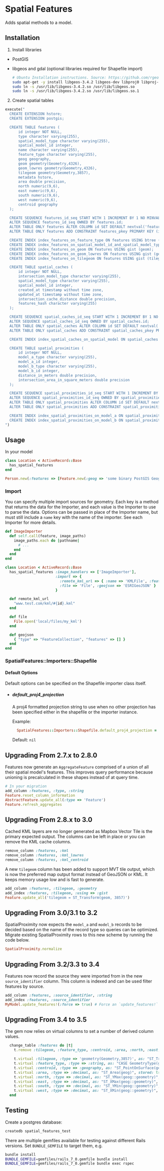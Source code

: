 # Spatial Features

Adds spatial methods to a model.

## Installation

1. Install libraries
  - PostGIS
  - libgeos and gdal (optional libraries required for Shapefile import)

    ```bash
    # Ubuntu Installation instructions. Source: https://github.com/rgeo/rgeo/issues/26#issuecomment-106059741
    sudo apt-get -y install libgeos-3.4.2 libgeos-dev libproj0 libproj-dev gdal-bin
    sudo ln -s /usr/lib/libgeos-3.4.2.so /usr/lib/libgeos.so
    sudo ln -s /usr/lib/libgeos-3.4.2.so /usr/lib/libgeos.so.1
    ```

2. Create spatial tables

  ```ruby
  execute("
    CREATE EXTENSION hstore;
    CREATE EXTENSION postgis;

    CREATE TABLE features (
        id integer NOT NULL,
        type character varying(255),
        spatial_model_type character varying(255),
        spatial_model_id integer,
        name character varying(255),
        feature_type character varying(255),
        geog geography,
        geom geometry(Geometry,4326),
        geom_lowres geometry(Geometry,4326),
        tilegeom geometry(Geometry,3857),
        metadata hstore,
        area double precision,
        north numeric(9,6),
        east numeric(9,6),
        south numeric(9,6),
        west numeric(9,6),
        centroid geography
    );

    CREATE SEQUENCE features_id_seq START WITH 1 INCREMENT BY 1 NO MINVALUE NO MAXVALUE CACHE 1;
    ALTER SEQUENCE features_id_seq OWNED BY features.id;
    ALTER TABLE ONLY features ALTER COLUMN id SET DEFAULT nextval('features_id_seq'::regclass);
    ALTER TABLE ONLY features ADD CONSTRAINT features_pkey PRIMARY KEY (id);

    CREATE INDEX index_features_on_feature_type ON features USING btree (feature_type);
    CREATE INDEX index_features_on_spatial_model_id_and_spatial_model_type ON features USING btree (spatial_model_id, spatial_model_type);
    CREATE INDEX index_features_on_geom ON features USING gist (geom);
    CREATE INDEX index_features_on_geom_lowres ON features USING gist (geom_lowres);
    CREATE INDEX index_features_on_tilegeom ON features USING gist (tilegeom);

    CREATE TABLE spatial_caches (
        id integer NOT NULL,
        intersection_model_type character varying(255),
        spatial_model_type character varying(255),
        spatial_model_id integer,
        created_at timestamp without time zone,
        updated_at timestamp without time zone,
        intersection_cache_distance double precision,
        features_hash character varying(255)
    );

    CREATE SEQUENCE spatial_caches_id_seq START WITH 1 INCREMENT BY 1 NO MINVALUE NO MAXVALUE CACHE 1;
    ALTER SEQUENCE spatial_caches_id_seq OWNED BY spatial_caches.id;
    ALTER TABLE ONLY spatial_caches ALTER COLUMN id SET DEFAULT nextval('spatial_caches_id_seq'::regclass);
    ALTER TABLE ONLY spatial_caches ADD CONSTRAINT spatial_caches_pkey PRIMARY KEY (id);

    CREATE INDEX index_spatial_caches_on_spatial_model ON spatial_caches USING btree (spatial_model_id, spatial_model_type);

    CREATE TABLE spatial_proximities (
        id integer NOT NULL,
        model_a_type character varying(255),
        model_a_id integer,
        model_b_type character varying(255),
        model_b_id integer,
        distance_in_meters double precision,
        intersection_area_in_square_meters double precision
    );

    CREATE SEQUENCE spatial_proximities_id_seq START WITH 1 INCREMENT BY 1 NO MINVALUE NO MAXVALUE CACHE 1;
    ALTER SEQUENCE spatial_proximities_id_seq OWNED BY spatial_proximities.id;
    ALTER TABLE ONLY spatial_proximities ALTER COLUMN id SET DEFAULT nextval('spatial_proximities_id_seq'::regclass);
    ALTER TABLE ONLY spatial_proximities ADD CONSTRAINT spatial_proximities_pkey PRIMARY KEY (id);

    CREATE INDEX index_spatial_proximities_on_model_a ON spatial_proximities USING btree (model_a_id, model_a_type);
    CREATE INDEX index_spatial_proximities_on_model_b ON spatial_proximities USING btree (model_b_id, model_b_type);
  ")
  ```

## Usage

In your model

```ruby
class Location < ActiveRecord::Base
  has_spatial_features
end

Person.new(:features => [Feature.new(:geog => 'some binary PostGIS Geography string')])
```

### Import

You can specify multiple import sources for geometry. Each key is a method that returns the data for the Importer, and
each value is the Importer to use to parse the data. Options can be passed in place of the Importer name, but must still
include a `name` key with the name of the importer. See each Importer for more details.
```ruby
def ImageImporter
  def self.call(feature, image_paths)
    image_paths.each do |pathname|
      # ...
    end
  end
end

class Location < ActiveRecord::Base
  has_spatial_features :image_handlers => ['ImageImporter'],
                       :import => {
                         :remote_kml_url => { :name => 'KMLFile', :feature_name => lambda {|source_feature| source_feature.metadata['shapeID'] },
                         :file => 'File', :geojson => 'ESRIGeoJSON' }
                       }

  def remote_kml_url
    "www.test.com/kml/#{id}.kml"
  end

  def file
    File.open('local/files/my_kml')
  end

  def geojson
    { "type" => "FeatureCollection", "features" => [] }
  end
end
```

### SpatialFeatures::Importers::Shapefile

#### Default Options

Default options can be specified on the Shapefile importer class itself.

- ##### default_proj4_projection
  A proj4 formatted projection string to use when no other projection has been specified either in the shapefile or the
  importer instance.

  Example:
  ```ruby
    SpatialFeatures::Importers::Shapefile.default_proj4_projection = "+proj=aea +lat_1=50 +lat_2=58.5 +lat_0=45 +lon_0=-126 +x_0=1000000 +y_0=0 +ellps=GRS80 +datum=NAD83 +units=m +no_defs"
  ```

  Default: `nil`

## Upgrading From 2.7.x to 2.8.0
Features now generate an `AggregateFeature` comprised of a union of all their spatial model's features. This improves query performance because
unioning is precalculated in these shapes instead of at query time.

```ruby
# In your migration
add_column :features, :type, :string
Feature.reset_column_information
AbstractFeature.update_all(:type => 'Feature')
Feature.refresh_aggregates
```

## Upgrading From 2.8.x to 3.0
Cached KML layers are no longer generated as Mapbox Vector Tile is the primary expected output. The columns can be left
in place or you can remove the KML cache columns.

```ruby
remove_column :features, :kml
remove_column :features, :kml_lowres
remove_column :features, :kml_centroid
```

A new `tilegeom` column has been added to support MVT tile output, which is now the preferred map output format instead
of GeoJSON or KML. It keeps memory usage low and is fast to generate.

```ruby
add_column :features, :tilegeom, :geometry
add_index :features, :tilegeom, :using => :gist
Feature.update_all('tilegeom = ST_Transform(geom, 3857)')
```

## Upgrading From 3.0/3.1 to 3.2
SpatialProximity now expects the `model_a` and `model_b` records to be decided based on the name of the record type so
queries can be optimized. Migrate existing SpatialProximity rows to this new scheme by running the code below.

```ruby
SpatialProximity.normalize
```

## Upgrading From 3.2/3.3 to 3.4
Features now record the source they were imported from in the new `source_identifier` column. This column is indexed and
can be used filter features by source.

```ruby
add_column :features, :source_identifier, :string
add_index :features, :source_identifier
MyModel.update_features!(:force => true) # Force an `update_features!` will populate the source_identifier column.
```

## Upgrading From 3.4 to 3.5
The gem now relies on virtual columns to set a number of derived column values.
```ruby
  change_table :features do |t|
    t.remove :tilegeom, :feature_type, :centroid, :area, :north, :east, :south, :west

    t.virtual :tilegeom, :type => 'geometry(Geometry,3857)', as: "ST_Transform(geom, 3857)", stored: true, :index => { :using => :gist }
    t.virtual :feature_type, :type => :string, as: "CASE GeometryType(geog) WHEN 'POLYGON' THEN 'polygon' WHEN 'MULTIPOLYGON' THEN 'polygon' WHEN 'GEOMETRYCOLLECTION' THEN 'polygon' WHEN 'LINESTRING' THEN 'line' WHEN 'MULTILINESTRING' THEN 'line' WHEN 'POINT' THEN 'point' WHEN 'MULTIPOINT' THEN 'point' END", stored: true, :index => true
    t.virtual :centroid, :type => :geography, as: "ST_PointOnSurface(geog::geometry)", stored: true
    t.virtual :area, :type => :decimal, as: "ST_Area(geog)", stored: true
    t.virtual :north, :type => :decimal, as: "ST_YMax(geog::geometry)", stored: true
    t.virtual :east, :type => :decimal, as: "ST_XMax(geog::geometry)", stored: true
    t.virtual :south, :type => :decimal, as: "ST_YMin(geog::geometry)", stored: true
    t.virtual :west, :type => :decimal, as: "ST_XMin(geog::geometry)", stored: true
  end
```

## Testing

Create a postgres database:
```bash
createdb spatial_features_test
```

There are multiple gemfiles available for testing against different Rails versions.  Set `BUNDLE_GEMFILE` to target them, e.g.

```bash
bundle install
BUNDLE_GEMFILE=gemfiles/rails_7_0.gemfile bundle install
BUNDLE_GEMFILE=gemfiles/rails_7_0.gemfile bundle exec rspec
```
